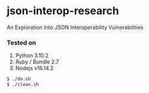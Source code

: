 # json-interop-research
An Exploration Into JSON Interoperability Vulnerabilities

### Tested on
1. Python 3.10.2
2. Ruby / Bundle 2.7
3. Nodejs v16.14.2


``` bash
$ ./do.sh
$ ./clean.sh
```
